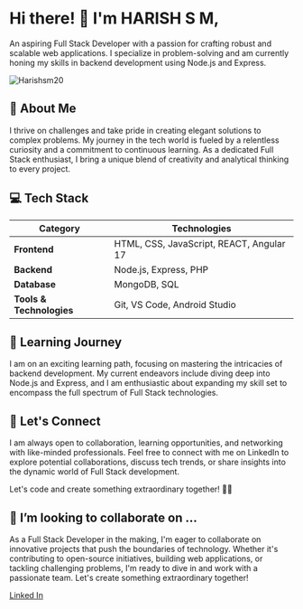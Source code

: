 # Hi there! 👋 I'm HARISH S M, 
An aspiring Full Stack Developer with a passion for crafting robust and scalable web applications. I specialize in problem-solving and am currently honing my skills in backend development using Node.js and Express.
<p align="left">
    <img src="https://komarev.com/ghpvc/?username=Harishsm20&label=Profile%20views&color=0e75b6&style=flat" alt="Harishsm20" />
</p>

## 🚀 About Me
I thrive on challenges and take pride in creating elegant solutions to complex problems. My journey in the tech world is fueled by a relentless curiosity and a commitment to continuous learning. As a dedicated Full Stack enthusiast, I bring a unique blend of creativity and analytical thinking to every project.

## 💻 Tech Stack

| **Category**        | **Technologies**                   |
|---------------------|------------------------------------|
| **Frontend**        | HTML, CSS, JavaScript, REACT, Angular 17 |
| **Backend**         | Node.js, Express, PHP              |
| **Database**        | MongoDB, SQL                            |
| **Tools & Technologies** | Git, VS Code, Android Studio        |


## 🌱 Learning Journey
I am on an exciting learning path, focusing on mastering the intricacies of backend development. My current endeavors include diving deep into Node.js and Express, and I am enthusiastic about expanding my skill set to encompass the full spectrum of Full Stack technologies.

## 🤝 Let's Connect
I am always open to collaboration, learning opportunities, and networking with like-minded professionals. Feel free to connect with me on LinkedIn to explore potential collaborations, discuss tech trends, or share insights into the dynamic world of Full Stack development.

Let's code and create something extraordinary together! 🚀✨

## 💞️ I’m looking to collaborate on ...
As a Full Stack Developer in the making, I'm eager to collaborate on innovative projects that push the boundaries of technology. Whether it's contributing to open-source initiatives, building web applications, or tackling challenging problems, I'm ready to dive in and work with a passionate team. Let's create something extraordinary together!

[Linked In](www.linkedin.com/in/harish-s-m-033273268)




<!---
Harishsm20/Harishsm20 is a ✨ special ✨ repository because its `README.md` (this file) appears on your GitHub profile.
You can click the Preview link to take a look at your changes.
--->
